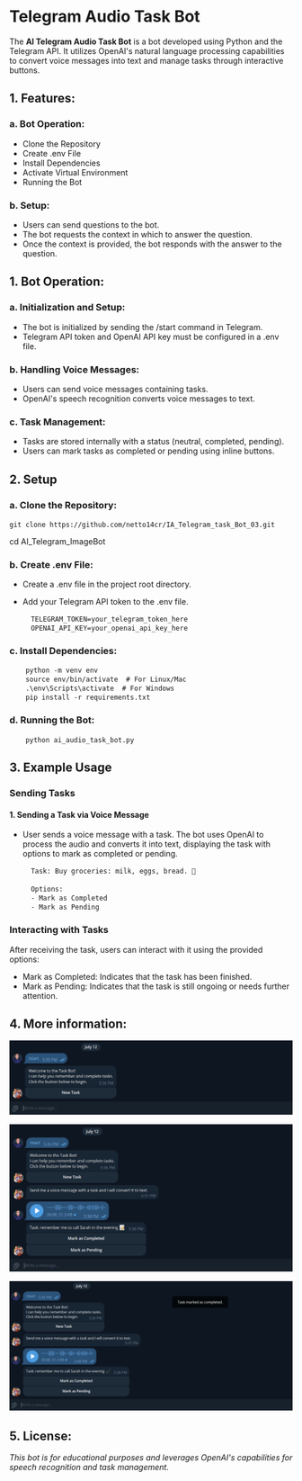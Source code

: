 
# Telegram Audio Task Bot

The **AI Telegram Audio Task Bot** is a bot developed using Python and the Telegram API. It utilizes OpenAI's natural language processing capabilities to convert voice messages into text and manage tasks through interactive buttons.


## 1. Features:

### a. Bot Operation:

- Clone the Repository
- Create .env File
- Install Dependencies
- Activate Virtual Environment
- Running the Bot

### b. Setup:

- Users can send questions to the bot.
- The bot requests the context in which to answer the question.
- Once the context is provided, the bot responds with the answer to the question.


## 1. Bot Operation:

### a. Initialization and Setup:

- The bot is initialized by sending the /start command in Telegram.
- Telegram API token and OpenAI API key must be configured in a .env file.

### b. Handling Voice Messages:

- Users can send voice messages containing tasks.
- OpenAI's speech recognition converts voice messages to text.

### c. Task Management:

- Tasks are stored internally with a status (neutral, completed, pending).
- Users can mark tasks as completed or pending using inline buttons.

## 2. Setup

### a. Clone the Repository:

    git clone https://github.com/netto14cr/IA_Telegram_task_Bot_03.git
cd AI_Telegram_ImageBot

### b. Create .env File:

- Create a .env file in the project root directory.
- Add your Telegram API token to the .env file.

        TELEGRAM_TOKEN=your_telegram_token_here
        OPENAI_API_KEY=your_openai_api_key_here

### c. Install Dependencies:
        python -m venv env
        source env/bin/activate  # For Linux/Mac
        .\env\Scripts\activate  # For Windows
        pip install -r requirements.txt


### d. Running the Bot:
        python ai_audio_task_bot.py


## 3. Example Usage

### Sending Tasks

#### 1. Sending a Task via Voice Message

- User sends a voice message with a task. The bot uses OpenAI to process the audio and converts it into text, displaying the task with options to mark as completed or pending.

        Task: Buy groceries: milk, eggs, bread. 📝
        
        Options:
        - Mark as Completed
        - Mark as Pending

### Interacting with Tasks
After receiving the task, users can interact with it using the provided options:

* Mark as Completed: Indicates that the task has been finished.
* Mark as Pending: Indicates that the task is still ongoing or needs further attention.

## 4. More information:

![Image from question 1](screenshots/screenshot1.png)

![Image from question 2](screenshots/screenshot2.png)

![Image from question 3](screenshots/screenshot3.png)


## 5. License:
*This bot is for educational purposes and leverages OpenAI's capabilities for speech recognition and task management.*